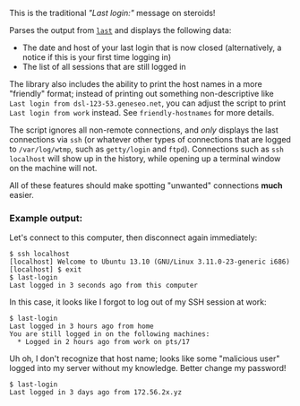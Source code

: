
This is the traditional _"Last login:"_ message on steroids!

Parses the output from [`last`](http://man7.org/linux/man-pages/man1/last.1@@util-linux.html) and displays the following data:

 * The date and host of your last login that is now closed (alternatively, a notice if this is your first time logging in)
 * The list of all sessions that are still logged in
 
The library also includes the ability to print the host names in a more "friendly" format; instead of printing out something non-descriptive like `Last login from dsl-123-53.geneseo.net`, you can adjust the script to print `Last login from work` instead. See `friendly-hostnames` for more details.

The script ignores all non-remote connections, and _only_ displays the last connections via `ssh` (or whatever other types of connections that are logged to `/var/log/wtmp`, such as `getty/login` and `ftpd`). Connections such as `ssh localhost` will show up in the history, while opening up a terminal window on the machine will not.

All of these features should make spotting "unwanted" connections **much** easier.

### Example output:

Let's connect to this computer, then disconnect again immediately:

```
$ ssh localhost
[localhost] Welcome to Ubuntu 13.10 (GNU/Linux 3.11.0-23-generic i686)
[localhost] $ exit
$ last-login
Last logged in 3 seconds ago from this computer
```

In this case, it looks like I forgot to log out of my SSH session at work:

```
$ last-login
Last logged in 3 hours ago from home
You are still logged in on the following machines:
  * Logged in 2 hours ago from work on pts/17
```

Uh oh, I don't recognize that host name; looks like some "malicious user" logged into my server without my knowledge. Better change my password!

```
$ last-login
Last logged in 3 days ago from 172.56.2x.yz
```


